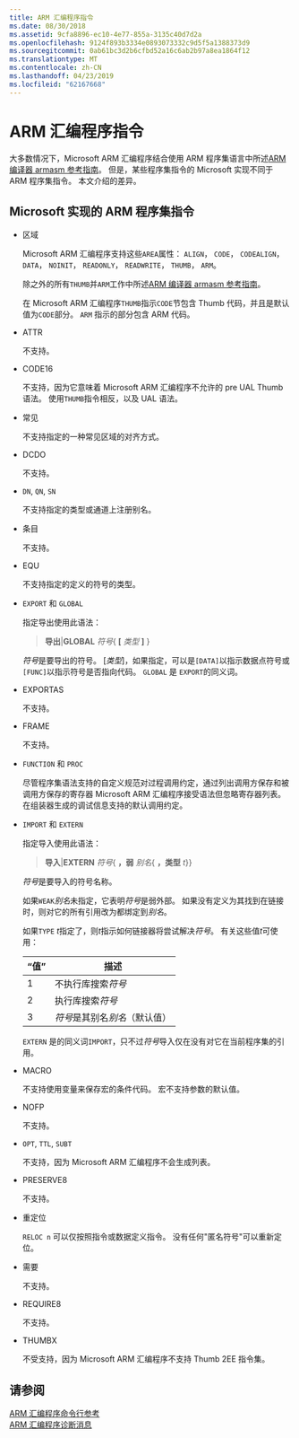 ```yaml
---
title: ARM 汇编程序指令
ms.date: 08/30/2018
ms.assetid: 9cfa8896-ec10-4e77-855a-3135c40d7d2a
ms.openlocfilehash: 9124f893b3334e0893073332c9d5f5a1388373d9
ms.sourcegitcommit: 0ab61bc3d2b6cfbd52a16c6ab2b97a8ea1864f12
ms.translationtype: MT
ms.contentlocale: zh-CN
ms.lasthandoff: 04/23/2019
ms.locfileid: "62167668"
---
```

# <a name="arm-assembler-directives"></a>ARM 汇编程序指令

大多数情况下，Microsoft ARM 汇编程序结合使用 ARM 程序集语言中所述[ARM 编译器 armasm 参考指南](http://infocenter.arm.com/help/topic/com.arm.doc.dui0802b/index.html)。 但是，某些程序集指令的 Microsoft 实现不同于 ARM 程序集指令。 本文介绍的差异。

## <a name="microsoft-implementations-of-arm-assembly-directives"></a>Microsoft 实现的 ARM 程序集指令

- 区域

   Microsoft ARM 汇编程序支持这些`AREA`属性： `ALIGN`， `CODE`， `CODEALIGN`， `DATA`， `NOINIT`， `READONLY`， `READWRITE`， `THUMB`， `ARM`。

   除之外的所有`THUMB`并`ARM`工作中所述[ARM 编译器 armasm 参考指南](http://infocenter.arm.com/help/topic/com.arm.doc.dui0802b/index.html)。

   在 Microsoft ARM 汇编程序`THUMB`指示`CODE`节包含 Thumb 代码，并且是默认值为`CODE`部分。  `ARM` 指示的部分包含 ARM 代码。

- ATTR

   不支持。

- CODE16

   不支持，因为它意味着 Microsoft ARM 汇编程序不允许的 pre UAL Thumb 语法。  使用`THUMB`指令相反，以及 UAL 语法。

- 常见

   不支持指定的一种常见区域的对齐方式。

- DCDO

   不支持。

- `DN`, `QN`, `SN`

   不支持指定的类型或通道上注册别名。

- 条目

   不支持。

- EQU

   不支持指定的定义的符号的类型。

- `EXPORT` 和 `GLOBAL`

   指定导出使用此语法：

   > **导出**|**GLOBAL** <em>符号</em>{ **[** <em>类型</em> **]** }

   *符号*是要导出的符号。  [*类型*]，如果指定，可以是`[DATA]`以指示数据点符号或`[FUNC]`以指示符号是否指向代码。 `GLOBAL` 是 `EXPORT`的同义词。

- EXPORTAS

   不支持。

- FRAME

   不支持。

- `FUNCTION` 和 `PROC`

   尽管程序集语法支持的自定义规范对过程调用约定，通过列出调用方保存和被调用方保存的寄存器 Microsoft ARM 汇编程序接受语法但忽略寄存器列表。  在组装器生成的调试信息支持的默认调用约定。

- `IMPORT` 和 `EXTERN`

   指定导入使用此语法：

   > **导入**|**EXTERN** *符号*{ **，弱** *别名*{ **，类型** *t*}}

   *符号*是要导入的符号名称。

   如果`WEAK`*别名*未指定，它表明*符号*是弱外部。 如果没有定义为其找到在链接时，则对它的所有引用改为都绑定到*别名*。

   如果`TYPE` *t*指定了，则*t*指示如何链接器将尝试解决*符号*。  有关这些值*t*可使用：

   |“值”|描述|
   |-|-|
   |1|不执行库搜索*符号*|
   |2|执行库搜索*符号*|
   |3|*符号*是其别名*别名*（默认值）|

   `EXTERN` 是的同义词`IMPORT`，只不过*符号*导入仅在没有对它在当前程序集的引用。

- MACRO

   不支持使用变量来保存宏的条件代码。 宏不支持参数的默认值。

- NOFP

   不支持。

- `OPT`, `TTL`, `SUBT`

   不支持，因为 Microsoft ARM 汇编程序不会生成列表。

- PRESERVE8

   不支持。

- 重定位

   `RELOC n` 可以仅按照指令或数据定义指令。 没有任何"匿名符号"可以重新定位。

- 需要

   不支持。

- REQUIRE8

   不支持。

- THUMBX

   不受支持，因为 Microsoft ARM 汇编程序不支持 Thumb 2EE 指令集。

## <a name="see-also"></a>请参阅

[ARM 汇编程序命令行参考](../../assembler/arm/arm-assembler-command-line-reference.md)<br/>
[ARM 汇编程序诊断消息](../../assembler/arm/arm-assembler-diagnostic-messages.md)<br/>
